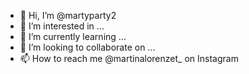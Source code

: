 - 👋 Hi, I’m @martyparty2
- 👀 I’m interested in ...
- 🌱 I’m currently learning ...
- 💞️ I’m looking to collaborate on ...
- 📫 How to reach me @martinalorenzet_ on Instagram

<!---
martyparty2/martyparty2 is a ✨ special ✨ repository because its `README.md` (this file) appears on your GitHub profile.
You can click the Preview link to take a look at your changes.
--->
